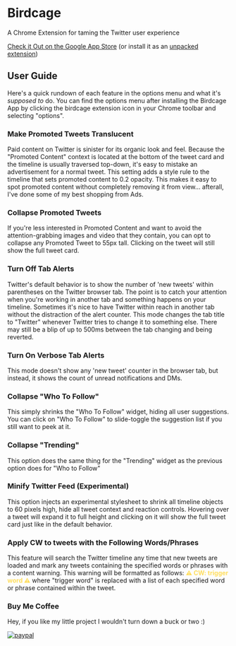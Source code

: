 # Birdcage

A Chrome Extension for taming the Twitter user experience

[Check it Out on the Google App Store](https://chrome.google.com/webstore/detail/birdcage/jonhbfifbpbhmfomacogiemiobdgbdhe)
(or install it as an [unpacked extension](https://www.mattcutts.com/blog/how-to-install-a-chrome-extension-from-github/))

## User Guide

Here's a quick rundown of each feature in the options menu and what it's _supposed to_ do. You can find the options menu after installing the Birdcage App by clicking the birdcage extension icon in your Chrome toolbar and selecting "options".

### Make Promoted Tweets Translucent

Paid content on Twitter is sinister for its organic look and feel. Because the "Promoted Content" context is located at the bottom of the tweet card and the timeline is usually traversed top-down, it's easy to mistake an advertisement for a normal tweet. This setting adds a style rule to the timeline that sets promoted content to 0.2 opacity. This makes it easy to spot promoted content without completely removing it from view... afterall, I've done some of my best shopping from Ads.

### Collapse Promoted Tweets

If you're less interested in Promoted Content and want to avoid the attention-grabbing images and video that they contain, you can opt to collapse any Promoted Tweet to 55px tall. Clicking on the tweet will still show the full tweet card.

### Turn Off Tab Alerts

Twitter's default behavior is to show the number of 'new tweets' within parentheses on the Twitter browser tab. The point is to catch your attention when you're working in another tab and something happens on your timeline. Sometimes it's nice to have Twitter within reach in another tab without the distraction of the alert counter. This mode changes the tab title to "Twitter" whenever Twitter tries to change it to something else. There may still be a blip of up to 500ms between the tab changing and being reverted.

### Turn On Verbose Tab Alerts

This mode doesn't show any 'new tweet' counter in the browser tab, but instead, it shows the count of unread notifications and DMs. 

### Collapse "Who To Follow"

This simply shrinks the "Who To Follow" widget, hiding all user suggestions. You can click on "Who To Follow" to slide-toggle the suggestion list if you still want to peek at it.

### Collapse "Trending" 

This option does the same thing for the "Trending" widget as the previous option does for "Who to Follow"

### Minify Twitter Feed (Experimental)

This option injects an experimental stylesheet to shrink all timeline objects to 60 pixels high, hide all tweet context and reaction controls. Hovering over a tweet will expand it to full height and clicking on it will show the full tweet card just like in the default behavior.

### Apply CW to tweets with the Following Words/Phrases

This feature will search the Twitter timeline any time that new tweets are loaded and mark any tweets containing the specified words or phrases with a content warning. This warning will be formatted as follows: <span style="font-weight: bold; color: #ffde5e;">⚠ CW: trigger word ⚠</span> where "trigger word" is replaced with a list of each specified word or phrase contained within the tweet.

### Buy Me Coffee

Hey, if you like my little project I wouldn't turn down a buck or two :)

[![paypal](https://www.paypalobjects.com/en_US/i/btn/btn_donateCC_LG.gif)](https://www.paypal.com/cgi-bin/webscr?cmd=_s-xclick&hosted_button_id=AH53PTEW2UAAJ)

